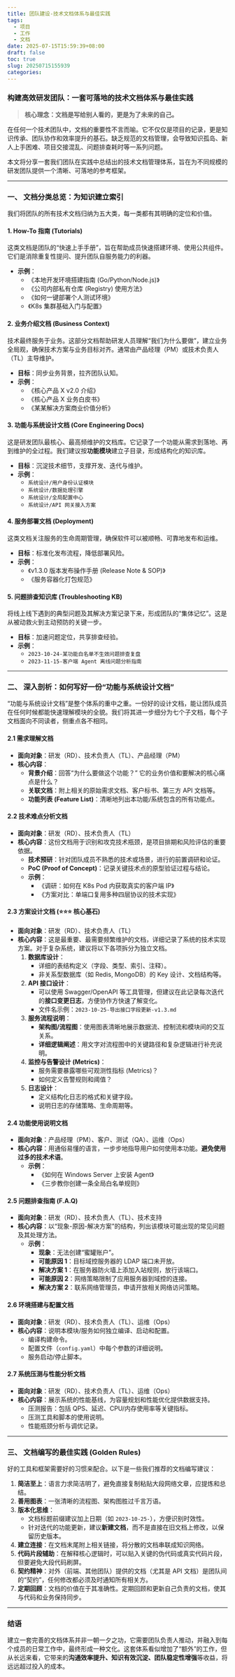 ```yaml
---
title: 团队建设-技术文档体系与最佳实践
tags:
  - 项目
  - 工作
  - 文档
date: 2025-07-15T15:59:39+08:00
draft: false
toc: true
slug: 20250715155939
categories:
---
```

### **构建高效研发团队：一套可落地的技术文档体系与最佳实践**

> **核心理念：文档是写给别人看的，更是为了未来的自己。**

在任何一个技术团队中，文档的重要性不言而喻。它不仅仅是项目的记录，更是知识传承、团队协作和效率提升的基石。缺乏规范的文档管理，会导致知识孤岛、新人上手困难、项目交接混乱、问题排查耗时等一系列问题。

本文将分享一套我们团队在实践中总结出的技术文档管理体系，旨在为不同规模的研发团队提供一个清晰、可落地的参考框架。

---

### **一、 文档分类总览：为知识建立索引**

我们将团队的所有技术文档归纳为五大类，每一类都有其明确的定位和价值。

#### **1. How-To 指南 (Tutorials)**
这类文档是团队的“快速上手手册”，旨在帮助成员快速搭建环境、使用公共组件。它们是消除重复性提问、提升团队自服务能力的利器。
*   **示例**：
    *   《本地开发环境搭建指南 (Go/Python/Node.js)》
    *   《公司内部私有仓库 (Registry) 使用方法》
    *   《如何一键部署个人测试环境》
    *   《K8s 集群基础入门与配置》

#### **2. 业务介绍文档 (Business Context)**
技术最终服务于业务。这部分文档帮助研发人员理解“我们为什么要做”，建立业务全局观，确保技术方案与业务目标对齐。通常由产品经理（PM）或技术负责人（TL）主导维护。
*   **目标**：同步业务背景，拉齐团队认知。
*   **示例**：
    *   《核心产品 X v2.0 介绍》
    *   《核心产品 X 业务白皮书》
    *   《某某解决方案商业价值分析》

#### **3. 功能与系统设计文档 (Core Engineering Docs)**
这是研发团队最核心、最高频维护的文档库。它记录了一个功能从需求到落地、再到维护的全过程。我们建议按**功能模块**建立子目录，形成结构化的知识库。
*   **目标**：沉淀技术细节，支撑开发、迭代与维护。
*   **示例**：
    *   `系统设计/用户身份认证模块`
    *   `系统设计/数据处理引擎`
    *   `系统设计/全局配置中心`
    *   `系统设计/API 网关接入方案`

#### **4. 服务部署文档 (Deployment)**
这类文档关注服务的生命周期管理，确保软件可以被顺畅、可靠地发布和运维。
*   **目标**：标准化发布流程，降低部署风险。
*   **示例**：
    *   《v1.3.0 版本发布操作手册 (Release Note & SOP)》
    *   《服务容器化打包规范》

#### **5. 问题排查知识库 (Troubleshooting KB)**
将线上线下遇到的典型问题及其解决方案记录下来，形成团队的“集体记忆”。这是从被动救火到主动预防的关键一步。
*   **目标**：加速问题定位，共享排查经验。
*   **示例**：
    *   `2023-10-24-某功能白名单不生效问题排查复盘`
    *   `2023-11-15-客户端 Agent 离线问题分析指南`

---

### **二、 深入剖析：如何写好一份“功能与系统设计文档”**

“功能与系统设计文档”是整个体系的重中之重。一份好的设计文档，能让团队成员在任何时候都能快速理解模块的全貌。我们将其进一步细分为七个子文档，每个子文档面向不同读者，侧重点各不相同。

#### **2.1 需求理解文档**
*   **面向对象**：研发（RD）、技术负责人（TL）、产品经理（PM）
*   **核心内容**：
    *   **背景介绍**：回答“为什么要做这个功能？” 它的业务价值和要解决的核心痛点是什么？
    *   **关联文档**：附上相关的原始需求文档、客户标书、第三方 API 文档等。
    *   **功能列表 (Feature List)**：清晰地列出本功能/系统包含的所有功能点。

#### **2.2 技术难点分析文档**
*   **面向对象**：研发（RD）、技术负责人（TL）
*   **核心内容**：这份文档用于识别和攻克技术瓶颈，是项目排期和风险评估的重要依据。
    *   **技术预研**：针对团队成员不熟悉的技术或场景，进行的前置调研和论证。
    *   **PoC (Proof of Concept)**：记录关键技术点的原型验证过程与结论。
    *   **示例**：
        *   《调研：如何在 K8s Pod 内获取真实的客户端 IP》
        *   《方案对比：单端口复用多种四层协议的技术实现》

#### **2.3 方案设计文档 (⭐️⭐️⭐️ 核心基石)**
*   **面向对象**：研发（RD）、技术负责人（TL）
*   **核心内容**：这是最重要、最需要频繁维护的文档，详细记录了系统的技术实现方案。对于复杂系统，建议将以下各项拆分为独立文档。
    1.  **数据库设计**：
        *   详细的表结构定义（字段、类型、索引、注释）。
        *   非关系型数据库（如 Redis, MongoDB）的 Key 设计、文档结构等。
    2.  **API 接口设计**：
        *   可以使用 Swagger/OpenAPI 等工具管理，但建议在此记录每次迭代的**接口变更日志**，方便协作方快速了解变化。
        *   文件名示例：`2023-10-25-导出接口字段更新-v1.3.md`
    3.  **服务流程说明**：
        *   **架构图/流程图**：使用图表清晰地展示数据流、控制流和模块间的交互关系。
        *   **详细逻辑阐述**：用文字对流程图中的关键路径和复杂逻辑进行补充说明。
    4.  **监控与告警设计 (Metrics)**：
        *   服务需要暴露哪些可观测性指标 (Metrics)？
        *   如何定义告警规则和阈值？
    5.  **日志设计**：
        *   定义结构化日志的格式和关键字段。
        *   说明日志的存储策略、生命周期等。

#### **2.4 功能使用说明文档**
*   **面向对象**：产品经理（PM）、客户、测试（QA）、运维（Ops）
*   **核心内容**：用通俗易懂的语言，一步步地指导用户如何使用本功能。**避免使用过多的技术术语**。
    *   **示例**：
        *   《如何在 Windows Server 上安装 Agent》
        *   《三步教你创建一条全局白名单规则》

#### **2.5 问题排查指南 (F.A.Q)**
*   **面向对象**：研发（RD）、技术负责人（TL）、技术支持
*   **核心内容**：以“现象-原因-解决方案”的结构，列出该模块可能出现的常见问题及其处理方法。
    *   **示例**：
        *   **现象**：无法创建“蜜罐账户”。
        *   **可能原因 1**：目标域控服务器的 LDAP 端口未开放。
        *   **解决方案 1**：在服务器防火墙上添加入站规则，放行该端口。
        *   **可能原因 2**：网络策略限制了应用服务器到域控的连接。
        *   **解决方案 2**：联系网络管理员，申请开放相关网络访问策略。

#### **2.6 环境搭建与配置文档**
*   **面向对象**：研发（RD）、技术负责人（TL）、运维（Ops）
*   **核心内容**：说明本模块/服务如何独立编译、启动和配置。
    *   编译构建命令。
    *   配置文件（`config.yaml`）中每个参数的详细说明。
    *   服务启动/停止脚本。

#### **2.7 系统压测与性能分析文档**
*   **面向对象**：研发（RD）、技术负责人（TL）、运维（Ops）
*   **核心内容**：展示系统的性能基线，为容量规划和性能优化提供数据支持。
    *   压测报告：包括 QPS、延迟、CPU/内存使用率等关键指标。
    *   压测工具和脚本的使用说明。
    *   性能瓶颈分析与调优记录。

---

### **三、 文档编写的最佳实践 (Golden Rules)**

好的工具和框架需要好的习惯来配合。以下是一些我们推荐的文档编写建议：

1.  **简洁至上**：语言力求简洁明了，避免直接复制粘贴大段网络文章，应提炼和总结。
2.  **善用图表**：一张清晰的流程图、架构图胜过千言万语。
3.  **版本化思维**：
    *   文档标题前缀建议加上日期（如 `2023-10-25-`），方便识别时效性。
    *   针对迭代的功能更新，建议**新建文档**，而不是直接在旧文档上修改，以保留历史版本。
4.  **建立连接**：在文档末尾附上相关链接，将分散的文档串联成知识网络。
5.  **代码片段辅助**：在解释核心逻辑时，可以贴入关键的伪代码或真实代码片段，但要避免大段代码刷屏。
6.  **契约精神**：对外（前端、其他团队）提供的文档（尤其是 API 文档）是团队间的“契约”，任何修改都必须及时通知所有相关方。
7.  **定期回顾**：文档的价值在于其准确性。定期回顾和更新自己负责的文档，使其与代码和业务保持同步。

---

### **结语**

建立一套完善的文档体系并非一朝一夕之功，它需要团队负责人推动，并融入到每个成员的日常工作中，最终形成一种文化。这套体系看似增加了“额外”的工作，但从长远来看，它带来的**沟通效率提升、知识有效沉淀、团队稳定性增强**等收益，将远远超过投入的成本。

<!--more-->